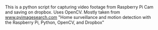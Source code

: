 This is a python script for capturing video footage from Raspberry Pi Cam and saving on dropbox. Uses OpenCV.
Mostly taken from www.pyimagesearch.com "Home surveillance and motion detection with the Raspberry Pi,
Python, OpenCV, and Dropbox"
